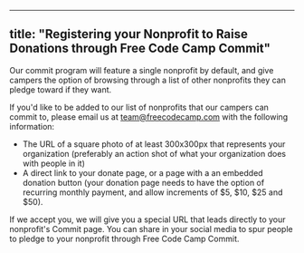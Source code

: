 
---
title: "Registering your Nonprofit to Raise Donations through Free Code Camp Commit"
---

Our commit program will feature a single nonprofit by default, and give campers the option of browsing through a list of other nonprofits they can pledge toward if they want.

If you'd like to be added to our list of nonprofits that our campers can commit to, please email us at team@freecodecamp.com with the following information:

*   The URL of a square photo of at least 300x300px that represents your organization (preferably an action shot of what your organization does with people in it)
*   A direct link to your donate page, or a page with a an embedded donation button (your donation page needs to have the option of recurring monthly payment, and allow increments of $5, $10, $25 and $50).

If we accept you, we will give you a special URL that leads directly to your nonprofit's Commit page. You can share in your social media to spur people to pledge to your nonprofit through Free Code Camp Commit.
